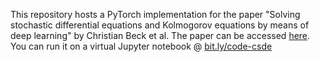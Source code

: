 This repository hosts a PyTorch implementation for the paper  "Solving stochastic differential equations and Kolmogorov equations by means of deep learning" by Christian Beck et al. The paper can be accessed [here](https://arxiv.org/pdf/1806.00421.pdf). You can run it on a virtual Jupyter notebook @ [bit.ly/code-csde](bit.ly/code-csde)
